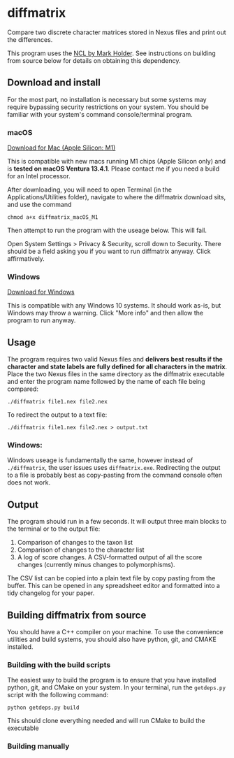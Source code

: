 # diffmatrix
Compare two discrete character matrices stored in Nexus files and print out the differences.

This program uses the [NCL by Mark Holder](https://github.com/mtholder/ncl). See instructions on building from source below for details on obtaining this dependency.

## Download and install
For the most part, no installation is necessary but some systems may require bypassing security restrictions on your system. You should be familiar with your system's command console/terminal program.

### macOS
[Download for Mac (Apple Silicon: M1)](https://github.com/mbrazeau/diffmatrix/releases/download/v2.0/diffmatrix_macOS_M1)

This is compatible with new macs running M1 chips (Apple Silicon only) and is **tested on macOS Ventura 13.4.1**. Please contact me if you need a build for an Intel processor.

After downloading, you will need to open Terminal (in the Applications/Utilities folder), navigate to where the diffmatrix download sits, and use the command

`chmod a+x diffmatrix_macOS_M1`

Then attempt to run the program with the useage below. This will fail.

Open System Settings > Privacy & Security, scroll down to Security. There should be a field asking you if you want to run diffmatrix anyway. Click affirmatively.

### Windows
[Download for Windows](https://github.com/mbrazeau/diffmatrix/releases/download/v2.0/diffmatrix_Winx86.exe)

This is compatible with any Windows 10 systems. It should work as-is, but Windows may throw a warning. Click "More info" and then allow the program to run anyway.

## Usage

The program requires two valid Nexus files and **delivers best results if the character and state labels are fully defined for all characters in the matrix**. Place the two Nexus files in the same directory as the diffmatrix executable and enter the program name followed by the name of each file being compared:

```
./diffmatrix file1.nex file2.nex
```

To redirect the output to a text file:
```
./diffmatrix file1.nex file2.nex > output.txt
```

### Windows:
Windows useage is fundamentally the same, however instead of `./diffmatrix`, the user issues uses `diffmatrix.exe`. Redirecting the output to a file is probably best as copy-pasting from the command console often does not work.

## Output
The program should run in a few seconds. It will output three main blocks to the terminal or to the output file:

1. Comparison of changes to the taxon list
2. Comparison of changes to the character list
3. A log of score changes. A CSV-formatted output of all the score changes (currently minus changes to polymorphisms).

The CSV list can be copied into a plain text file by copy pasting from the buffer. This can be opened in any spreadsheet editor and formatted into a tidy changelog for your paper.

## Building diffmatrix from source
You should have a C++ compiler on your machine. To use the convenience utilities and build systems, you should also have python, git, and CMAKE installed.

### Building with the build scripts
The easiest way to build the program is to ensure that you have installed python, git, and CMake on your system. In your terminal, run the `getdeps.py` script with the following command:

```python getdeps.py build```

This should clone everything needed and will run CMake to build the executable

### Building manually

